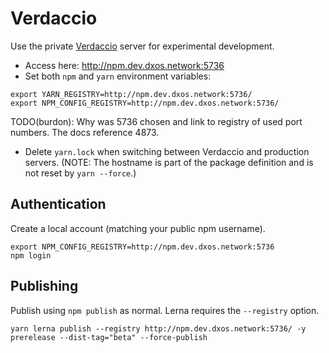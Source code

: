 # Verdaccio

Use the private [Verdaccio](https://github.com/verdaccio/verdaccio) server for experimental development.

- Access here: http://npm.dev.dxos.network:5736
- Set both `npm` and `yarn` environment variables:

```
export YARN_REGISTRY=http://npm.dev.dxos.network:5736/
export NPM_CONFIG_REGISTRY=http://npm.dev.dxos.network:5736/
```

TODO(burdon): Why was 5736 chosen and link to registry of used port numbers. The docs reference 4873.

- Delete `yarn.lock` when switching between Verdaccio and production servers.
  (NOTE: The hostname is part of the package definition and is not reset by `yarn --force`.)

## Authentication

Create a local account (matching your public npm username).

```
export NPM_CONFIG_REGISTRY=http://npm.dev.dxos.network:5736
npm login
```

## Publishing

Publish using `npm publish` as normal. Lerna requires the `--registry` option.

```
yarn lerna publish --registry http://npm.dev.dxos.network:5736/ -y prerelease --dist-tag="beta" --force-publish
```
